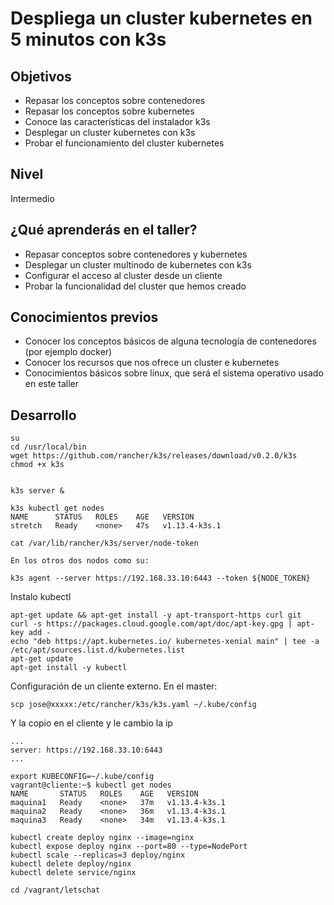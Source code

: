 # Despliega un cluster kubernetes en 5 minutos con k3s

## Objetivos

* Repasar los conceptos sobre contenedores
* Repasar los conceptos sobre kubernetes
* Conoce las características del instalador k3s
* Desplegar un cluster kubernetes con k3s
* Probar el funcionamiento del cluster kubernetes

## Nivel

Intermedio

## ¿Qué aprenderás en el taller?

* Repasar conceptos sobre contenedores y kubernetes
* Desplegar un cluster multinodo de kubernetes con k3s
* Configurar el acceso al cluster desde un cliente
* Probar la funcionalidad del cluster que hemos creado

## Conocimientos previos

* Conocer los conceptos básicos de alguna tecnología de contenedores (por ejemplo docker)
* Conocer los recursos que nos ofrece un cluster e kubernetes
* Conocimientos básicos sobre linux, que será el sistema operativo usado en este taller

## Desarrollo

    su
    cd /usr/local/bin
    wget https://github.com/rancher/k3s/releases/download/v0.2.0/k3s
    chmod +x k3s


    k3s server &

    k3s kubectl get nodes
    NAME      STATUS   ROLES    AGE   VERSION
    stretch   Ready    <none>   47s   v1.13.4-k3s.1

    cat /var/lib/rancher/k3s/server/node-token

    En los otros dos nodos como su:

    k3s agent --server https://192.168.33.10:6443 --token ${NODE_TOKEN}

Instalo kubectl

    apt-get update && apt-get install -y apt-transport-https curl git
    curl -s https://packages.cloud.google.com/apt/doc/apt-key.gpg | apt-key add -
    echo "deb https://apt.kubernetes.io/ kubernetes-xenial main" | tee -a /etc/apt/sources.list.d/kubernetes.list
    apt-get update
    apt-get install -y kubectl

Configuración de un cliente externo. En el master:

    scp jose@xxxxx:/etc/rancher/k3s/k3s.yaml ~/.kube/config

Y la copio en el cliente y le cambio la ip

    ...
    server: https://192.168.33.10:6443
    ...

    export KUBECONFIG=~/.kube/config 
    vagrant@cliente:~$ kubectl get nodes
    NAME       STATUS   ROLES    AGE   VERSION
    maquina1   Ready    <none>   37m   v1.13.4-k3s.1
    maquina2   Ready    <none>   36m   v1.13.4-k3s.1
    maquina3   Ready    <none>   34m   v1.13.4-k3s.1

    kubectl create deploy nginx --image=nginx
    kubectl expose deploy nginx --port=80 --type=NodePort
    kubectl scale --replicas=3 deploy/nginx
    kubectl delete deploy/nginx
    kubectl delete service/nginx
    
    cd /vagrant/letschat
    

